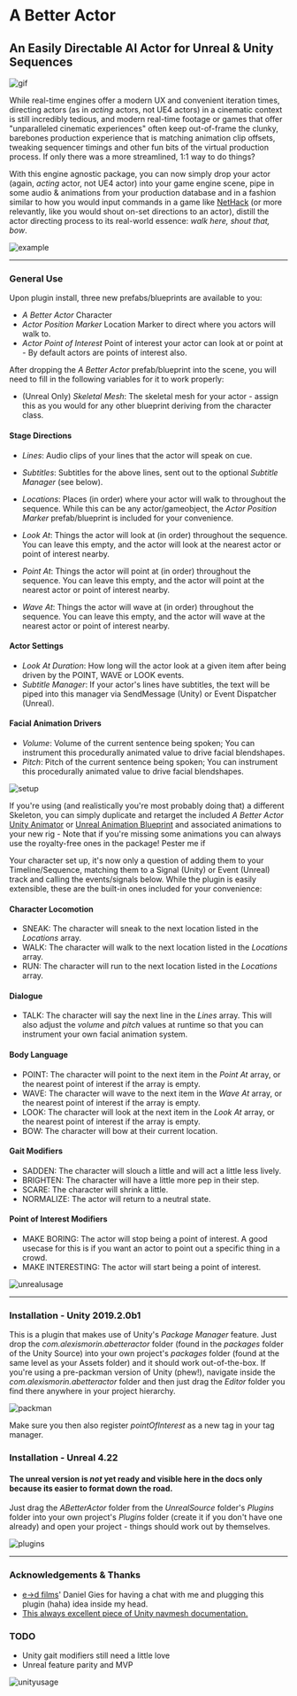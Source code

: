 # A Better Actor
## An Easily Directable AI Actor for Unreal & Unity Sequences



![gif](images/gif.gif)

While real-time engines offer a modern UX and convenient iteration times, directing actors (as in *acting* actors, not UE4 actors) in a cinematic context is still incredibly tedious, and modern real-time footage or games that offer "unparalleled cinematic experiences" often keep out-of-frame the clunky, barebones production experience that is matching animation clip offsets, tweaking sequencer timings and other fun bits of the virtual production process. If only there was a more streamlined, 1:1 way to do things?

With this engine agnostic package, you can now simply drop your actor (again, *acting* actor, not UE4 actor) into your game engine scene, pipe in some audio & animations from your production database and in a fashion similar to how you would input commands in a game like [NetHack](https://nethackwiki.com/wiki/Commands) (or more relevantly, like you would shout on-set directions to an actor), distill the actor directing process to its real-world essence: *walk here, shout that, bow*.

![example](images/example.png)

___

### General Use

Upon plugin install, three new prefabs/blueprints are available to you:
- *A Better Actor* Character
- *Actor Position Marker* Location Marker to direct where you actors will walk to.
- *Actor Point of Interest* Point of interest your actor can look at or point at - By default actors are points of interest also.

After dropping the *A Better Actor* prefab/blueprint into the scene, you will need to fill in the following variables for it to work properly:

- (Unreal Only) *Skeletal Mesh*: The skeletal mesh for your actor - assign this as you would for any other blueprint deriving from the character class.

#### Stage Directions

- *Lines*: Audio clips of your lines that the actor will speak on cue.
- *Subtitles*: Subtitles for the above lines, sent out to the optional *Subtitle Manager* (see below).

- *Locations*: Places (in order) where your actor will walk to throughout the sequence. While this can be any actor/gameobject, the *Actor Position Marker* prefab/blueprint is included for your convenience.
- *Look At*: Things the actor will look at (in order) throughout the sequence. You can leave this empty, and the actor will look at the nearest actor or point of interest nearby.
- *Point At*: Things the actor will point at (in order) throughout the sequence. You can leave this empty, and the actor will point at the nearest actor or point of interest nearby.
- *Wave At*: Things the actor will wave at (in order) throughout the sequence. You can leave this empty, and the actor will wave at the nearest actor or point of interest nearby.

#### Actor Settings

- *Look At Duration*: How long will the actor look at a given item after being driven by the POINT, WAVE or LOOK events.
- *Subtitle Manager*: If your actor's lines have subtitles, the text will be piped into this manager via SendMessage (Unity) or Event Dispatcher (Unreal).

#### Facial Animation Drivers

- *Volume*: Volume of the current sentence being spoken; You can instrument this procedurally animated value to drive facial blendshapes.
- *Pitch*: Pitch of the current sentence being spoken; You can instrument this procedurally animated value to drive facial blendshapes.

![setup](images/setup.png)

If you're using (and realistically you're most probably doing that) a different Skeleton, you can simply duplicate and retarget the included *A Better Actor* [Unity Animator](https://docs.unity3d.com/Manual/Retargeting.html) or [Unreal Animation Blueprint](https://docs.unrealengine.com/en-us/Engine/Animation/RetargetingDifferentSkeletons) and associated animations to your new rig - Note that if you're missing some animations you can always use the royalty-free ones in the package! Pester me if 

Your character set up, it's now only a question of adding them to your Timeline/Sequence, matching them to a Signal (Unity) or Event (Unreal) track and calling the events/signals below. While the plugin is easily extensible, these are the built-in ones included for your convenience:

#### Character Locomotion
- SNEAK: The character will sneak to the next location listed in the *Locations* array.
- WALK: The character will walk to the next location listed in the *Locations* array.
- RUN:  The character will run to the next location listed in the *Locations* array.

#### Dialogue
- TALK: The character will say the next line in the *Lines* array. This will also adjust the *volume* and *pitch* values at runtime so that you can instrument your own facial animation system.

#### Body Language
- POINT: The character will point to the next item in the *Point At* array, or the nearest point of interest if the array is empty.
- WAVE: The character will wave to the next item in the *Wave At* array, or the nearest point of interest if the array is empty.
- LOOK: The character will look at the next item in the *Look At* array, or the nearest point of interest if the array is empty.
- BOW: The character will bow at their current location.

#### Gait Modifiers
- SADDEN: The character will slouch a little and will act a little less lively.
- BRIGHTEN: The character will have a little more pep in their step.
- SCARE: The character will shrink a little.
- NORMALIZE: The actor will return to a neutral state.

#### Point of Interest Modifiers
- MAKE BORING: The actor will stop being a point of interest. A good usecase for this is if you want an actor to point out a specific thing in a crowd.
- MAKE INTERESTING: The actor will start being a point of interest.

![unrealusage](images/unrealusage.gif)

___

### Installation - Unity 2019.2.0b1

This is a plugin that makes use of Unity's *Package Manager* feature. Just drop the *com.alexismorin.abetteractor* folder (found in the *packages* folder of the Unity Source) into your own project's *packages* folder (found at the same level as your Assets folder) and it should work out-of-the-box. If you're using a pre-packman version of Unity (phew!), navigate inside the *com.alexismorin.abetteractor* folder and then just drag the *Editor* folder you find there anywhere in your project hierarchy.

![packman](images/packman.png)

Make sure you then also register *pointOfInterest* as a new tag in your tag manager.

### Installation - Unreal 4.22

#### The unreal version is *not* yet ready and visible here in the docs only because its easier to format down the road.

Just drag the *ABetterActor* folder from the *UnrealSource* folder's *Plugins* folder into your own project's *Plugins* folder (create it if you don't have one already) and open your project - things should work out by themselves.

![plugins](images/plugins.png)

___

### Acknowledgements & Thanks

- [e→d films](https://edfilms.net/)' Daniel Gies for having a chat with me and plugging this plugin (haha) idea inside my head.
- [This always excellent piece of Unity navmesh documentation.](https://docs.unity3d.com/Manual/nav-CouplingAnimationAndNavigation.html)

### TODO

- Unity gait modifiers still need a little love
- Unreal feature parity and MVP

![unityusage](images/unityusage.png)
